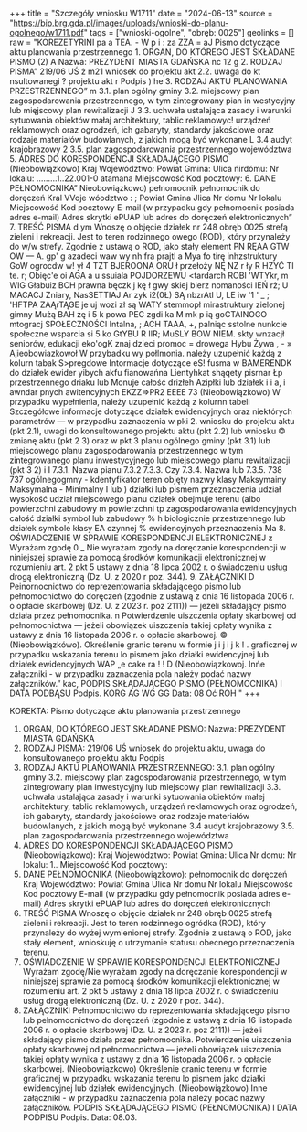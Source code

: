 +++
title = "Szczegóły wniosku W1711"
date = "2024-06-13"
source = "https://bip.brg.gda.pl/images/uploads/wnioski-do-planu-ogolnego/w1711.pdf"
tags = ["wnioski-ogolne", "obręb: 0025"]
geolinks = []
raw = "KOREZETYRINI pa a TEA. - W p i : za ZZA = aJ Pismo dotyczące aktu planowania przestrzennego 1. ORGAN, DO KTÓREGO JEST SKŁADANE PISMO (2)  A Nazwa: PREZYDENT MIASTA GDAŃSKA nc 12  g 2. RODZAJ PISMA”  219/06 UŚ ż m21 wniosek do projektu akt 2.2. uwaga do kt nsultowanegi ? projektu akt r Podpis ) he 3. RODZAJ AKTU PLANOWANIA PRZESTRZENNEGO” m 3.1. plan ogólny gminy 3.2. miejscowy plan zagospodarowania przestrzennego, w tym zintegrowany pian in westycyjny lub mięjscowy plan rewitalizacji J 3.3. uchwała ustalająca zasady i warunki sytuowania obiektów małaj architektury, tablic reklamowyc!  urządzeń reklamowych oraz ogrodzeń, ich gabaryty, standardy jakościowe oraz rodzaje materiałów budowlanych, z jakich mogą być wykonane L 3.4 audyt krajobrazowy 2 3.5. plan zagospodarowania przestrzennego województwa 5. ADRES DO KORESPONDENCJI SKŁADAJĄCEGO PISMO (Nieobowiązkowo) Kraj Województwo: Powiat Gmina: Ulica ńirdómu: Nr lokalu: .........1..22.001-0 atamana Miejscowość Kod pocztowy: 6. DANE PEŁNOMOCNIKA” Nieobowiązkowo) pełnomocnik  pełnomocnik do doręczeń Kral VVoje wóodztwo : ; Powiat Gmina Jlica Nr domu Nr lokalu Miejscowość Kod pocztowy E-mail (w przypadku gdy pełnomocnik posiada adres e-mail) Adres skrytki ePUAP lub adres do doręczeń elektronicznych” 7. TREŚĆ PISMA d ym Wnoszę o objęcie działek nr 248 obręb 0025 strefą zieleni i rekreacji. Jest to teren rodzinnego owego (ROD), który przynależy do w/w strefy. Zgodnie z ustawą o ROD, jako stały element PN RĘAA GTW OW  — A.  gp' g azadeci waw wy nh fra prajtl a Mya fo tirę inhzstruktury GoW ogrocdw w! ył 4 TZT BJEROONA ORU ł przełoży NĘ NZ r ły R HZYĆ TI te. r; Obięc'e oi AGA a  u ssuiala POJDORZEWU <tardarch ROBI 'WTYkr,  m WIG Głabuiz BCH prawna bęczk j kę ł gwy skiej bierz nomaności IEŃ rż; U MACACJ Zniary, NasSETTIAJ Ar zyk i2(0Ł) SĄ nbzrAtl U, LE iw '1 ' _ ; 'HFTPA ZAĄrTĄGE je uj wozi zł są WATY stemmopł mirastruktury zielonej gimny Mużą BAH żę i 5 k powa PEC zgdi ka M mk p ią goCTAINOGO mtogracj SPOŁECZNOŚCI Intalna, ; ACH TAAA, +, palniąc sstolne nunkcie społeczne wsparcia si 5 ko GtYBU R IIR; MuSLY BOW NIEM. skty wnzacjł seniorów, edukacji eko'ogK znaj dzieci promoc = drowega Hybu Żywa , - » Ajieobowiazkowoł W przybadku wy połlmonia. należy uzupełnić każdą z kolurn tabak S>pregdowe Intormacje dotyczące eS! fusma w BAMERENDK do działek ewider yibych akfu fianowańna Lientyhkat  shąqety pisrnar Łp przestrzennego  driaku lub Monuje całość   drizłeh Azipłki lub działek  i i a, i awndar pnych  awitencyjnych EKZZ=>PR2 EEEE 73 (Nieobowiązkowo) W przypadku wypełnienia, należy uzupełnić każdą z kolurnn tabeli Szczegółowe informacje dotyczące działek ewidencyjnych oraz niektórych parametrów — w przypadku zaznaczenia w pki 2. wniosku do projektu aktu (pkt 2.1), uwagi do konsultowanego projektu aktu (pkt 2.2) lub wniosku © zmianę aktu (pkt 2 3) oraz w pkt 3 planu ogólnego gminy (pkt 3.1) lub miejscowego planu zagospodarowania przestrzennego w tym zintegrowanego planu inwestycyjnego lub miejscowego planu rewitalizacji (pkt 3 2) i I 7.3.1. Nazwa pianu  7.3.2 7.3.3. Czy 7.3.4. Nazwa lub 7.3.5. 738  737   ogólnegogmny  - kdentyfikator teren objęty nazwy klasy Maksymainy Maksymalna  - Minimalny I  lub ) działki lub pismem przeznaczenia udział wysokość udział  miejscowego pianu działek obejmuje terenu (albo powierzchni zabudowy m powierzchni   tp zagospodarowania  ewidencyjnych całość działki symbol lub zabudowy % h biologicznie  przestrzennego lub działek symbole kłasy EA czynnej %   ewidencyjnych  przeznaczenia Ma  8. OŚWIADCZENIE W SPRAWIE KORESPONDENCJI ELEKTRONICZNEJ z Wyrażam zgodę 0 _ Nie wyrażam zgody na doręczanie korespondencji w niniejszej sprawie za pomocą środków komunikacji elektronicznej w rozumieniu art. 2 pkt 5 ustawy z dnia 18 lipca 2002 r. o świadczeniu usług drogą elektroniczną (Dz. U. z 2020 r poz. 344). 9. ZAŁĄCZNIKI D Peinornocnictwo do reprezentowania składającego pismo lub pełnomocnictwo do doręczeń (zgodnie z ustawą z dnia 16 listopada 2006 r. o opłacie skarbowej (Dz. U. z 2023 r. poz 2111)) — jeżeli składający pismo działa przez pełnomocnika. n Potwierdzenie uiszczenia opłaty skarbowej od pełnomocnictwa — jeżeli obowiązek uiszczenia takiej opłaty wynika z ustawy z dnia 16 listopada 2006 r. o opłacie skarbowej. © (Nieobowiązkówo). Określenie granic terenu w formie j i j i j k ! . graficznej w przypadku wskazania terenu lo pismem jako działki ewidencyjnej lub działek ewidencyjnych WAP „e cake ra ! ! D  (Nieobowiązkowoj. Inńe załączniki - w przypadku zaznaczenia pola należy podać nazwy załączników.” kac, PODPIS SKŁĄDAJĄCEGO PISMO (PEŁNOMOCNIKA) I DATA PODBĄSU Podpis. KORG AG WG GG Data: 08 Oć ROH "
+++

KOREKTA:
Pismo dotyczące aktu planowania przestrzennego
1. ORGAN, DO KTÓREGO JEST SKŁADANE PISMO:
Nazwa: PREZYDENT MIASTA GDAŃSKA
2. RODZAJ PISMA: 219/06 UŚ
wniosek do projektu aktu, uwaga do konsultowanego projektu aktu
Podpis
3. RODZAJ AKTU PLANOWANIA PRZESTRZENNEGO:
3.1. plan ogólny gminy
3.2. miejscowy plan zagospodarowania przestrzennego, w tym zintegrowany plan inwestycyjny lub miejscowy plan rewitalizacji
3.3. uchwała ustalająca zasady i warunki sytuowania obiektów małej architektury, tablic reklamowych, urządzeń reklamowych oraz ogrodzeń, ich gabaryty, standardy jakościowe oraz rodzaje materiałów budowlanych, z jakich mogą być wykonane
3.4 audyt krajobrazowy
3.5. plan zagospodarowania przestrzennego województwa
4. ADRES DO KORESPONDENCJI SKŁADAJĄCEGO PISMO (Nieobowiązkowo):
Kraj Województwo:
Powiat Gmina:
Ulica Nr domu: Nr lokalu: 1..
Miejscowość Kod pocztowy:
5. DANE PEŁNOMOCNIKA (Nieobowiązkowo):
pełnomocnik do doręczeń
Kraj Województwo:
Powiat Gmina
Ulica Nr domu Nr lokalu
Miejscowość Kod pocztowy
E-mail (w przypadku gdy pełnomocnik posiada adres e-mail)
Adres skrytki ePUAP lub adres do doręczeń elektronicznych
6. TREŚĆ PISMA
Wnoszę o objęcie działek nr 248 obręb 0025 strefą zieleni i rekreacji. Jest to teren rodzinnego ogródka (ROD), który przynależy do wyżej wymienionej strefy. Zgodnie z ustawą o ROD, jako stały element, wnioskuję o utrzymanie statusu obecnego przeznaczenia terenu.
7. OŚWIADCZENIE W SPRAWIE KORESPONDENCJI ELEKTRONICZNEJ
Wyrażam zgodę/Nie wyrażam zgody
na doręczanie korespondencji w niniejszej sprawie za pomocą środków komunikacji elektronicznej w rozumieniu art. 2 pkt 5 ustawy z dnia 18 lipca 2002 r. o świadczeniu usług drogą elektroniczną (Dz. U. z 2020 r poz. 344).
8. ZAŁĄCZNIKI
Pełnomocnictwo do reprezentowania składającego pismo lub pełnomocnictwo do doręczeń (zgodnie z ustawą z dnia 16 listopada 2006 r. o opłacie skarbowej (Dz. U. z 2023 r. poz 2111)) — jeżeli składający pismo działa przez pełnomocnika.
Potwierdzenie uiszczenia opłaty skarbowej od pełnomocnictwa — jeżeli obowiązek uiszczenia takiej opłaty wynika z ustawy z dnia 16 listopada 2006 r. o opłacie skarbowej.
(Nieobowiązkowo) Określenie granic terenu w formie graficznej w przypadku wskazania terenu lo pismem jako działki ewidencyjnej lub działek ewidencyjnych.
(Nieobowiązkowo) Inne załączniki - w przypadku zaznaczenia pola należy podać nazwy załączników.
PODPIS SKŁĄDAJĄCEGO PISMO (PEŁNOMOCNIKA) I DATA PODPISU
Podpis.
Data: 08.03.



